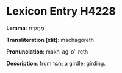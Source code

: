 # Lexicon Entry H4228

**Lemma**: מַחֲגֹרֶת

**Transliteration (xlit)**: machăgôreth

**Pronunciation**: makh-ag-o'-reth

**Description**:
from חָגַר; a girdle; girding.
